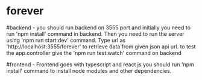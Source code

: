 # forever
#backend - 
you should run backend on 3555 port and initially you need to run 'npm install' command in backend. 
Then you need to run the server using 'npm run start:dev' command.
Type url as 'http://localhost:3555/forever' to retrieve data from given json api url.
to test the app.controller give the 'npm run test:watch' command on backend

#frontend - 
Frontend goes with typescript and react js
you should run 'npm install' command to install node modules and other dependencies.
